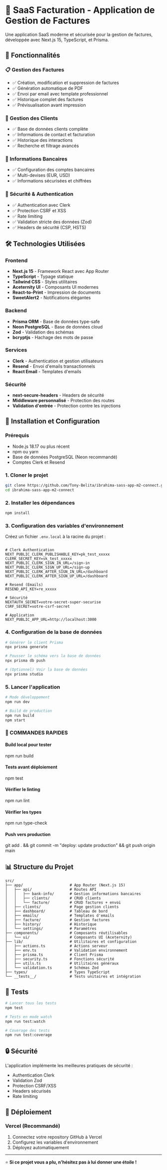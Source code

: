 # 🧾 SaaS Facturation - Application de Gestion de Factures

Une application SaaS moderne et sécurisée pour la gestion de factures, développée avec Next.js 15, TypeScript, et Prisma.

## 🌟 **Fonctionnalités**

### 📋 **Gestion des Factures**
- ✅ Création, modification et suppression de factures
- ✅ Génération automatique de PDF
- ✅ Envoi par email avec template professionnel
- ✅ Historique complet des factures
- ✅ Prévisualisation avant impression

### 👥 **Gestion des Clients**
- ✅ Base de données clients complète
- ✅ Informations de contact et facturation
- ✅ Historique des interactions
- ✅ Recherche et filtrage avancés

### 🏦 **Informations Bancaires**
- ✅ Configuration des comptes bancaires
- ✅ Multi-devises (EUR, USD)
- ✅ Informations sécurisées et chiffrées

### 🔐 **Sécurité & Authentication**
- ✅ Authentication avec Clerk
- ✅ Protection CSRF et XSS
- ✅ Rate limiting
- ✅ Validation stricte des données (Zod)
- ✅ Headers de sécurité (CSP, HSTS)

## 🛠 **Technologies Utilisées**

### **Frontend**
- **Next.js 15** - Framework React avec App Router
- **TypeScript** - Typage statique
- **Tailwind CSS** - Styles utilitaires
- **Aceternity UI** - Composants UI modernes
- **React-to-Print** - Impression de documents
- **SweetAlert2** - Notifications élégantes

### **Backend**
- **Prisma ORM** - Base de données type-safe
- **Neon PostgreSQL** - Base de données cloud
- **Zod** - Validation des schémas
- **bcryptjs** - Hachage des mots de passe

### **Services**
- **Clerk** - Authentication et gestion utilisateurs
- **Resend** - Envoi d'emails transactionnels
- **React Email** - Templates d'emails

### **Sécurité**
- **next-secure-headers** - Headers de sécurité
- **Middleware personnalisé** - Protection des routes
- **Validation d'entrée** - Protection contre les injections

## 🚀 **Installation et Configuration**

### **Prérequis**
- Node.js 18.17 ou plus récent
- npm ou yarn
- Base de données PostgreSQL (Neon recommandé)
- Comptes Clerk et Resend

### **1. Cloner le projet**
```bash
git clone https://github.com/Tony-Belita/ibrahima-sass-app-m2-connect.git
cd ibrahima-sass-app-m2-connect
```

### **2. Installer les dépendances**
```bash
npm install
```

### **3. Configuration des variables d'environnement**
Créez un fichier `.env.local` à la racine du projet :

```env

# Clerk Authentication
NEXT_PUBLIC_CLERK_PUBLISHABLE_KEY=pk_test_xxxxx
CLERK_SECRET_KEY=sk_test_xxxxx
NEXT_PUBLIC_CLERK_SIGN_IN_URL=/sign-in
NEXT_PUBLIC_CLERK_SIGN_UP_URL=/sign-up
NEXT_PUBLIC_CLERK_AFTER_SIGN_IN_URL=/dashboard
NEXT_PUBLIC_CLERK_AFTER_SIGN_UP_URL=/dashboard

# Resend (Emails)
RESEND_API_KEY=re_xxxxx

# Sécurité
NEXTAUTH_SECRET=votre-secret-super-securise
CSRF_SECRET=votre-csrf-secret

# Application
NEXT_PUBLIC_APP_URL=http://localhost:3000
```

### **4. Configuration de la base de données**
```bash
# Générer le client Prisma
npx prisma generate

# Pousser le schéma vers la base de données
npx prisma db push

# (Optionnel) Voir la base de données
npx prisma studio
```

### **5. Lancer l'application**

```bash
# Mode développement
npm run dev

# Build de production
npm run build
npm start
```

### 🚨 COMMANDES RAPIDES
#### Build local pour tester
npm run build

#### Tests avant déploiement
npm test

#### Vérifier le linting
npm run lint

#### Vérifier les types
npm run type-check

#### Push vers production
git add . && git commit -m "deploy: update production" && git push origin main

## 📊 **Structure du Projet**

```
src/
├── app/                     # App Router (Next.js 15)
│   ├── api/                 # Routes API
│   │   ├── bank-info/       # Gestion informations bancaires
│   │   ├── clients/         # CRUD clients
│   │   └── facture/         # CRUD factures + envoi
│   ├── clients/             # Page gestion clients
│   ├── dashboard/           # Tableau de bord
│   ├── emails/              # Templates d'emails
│   ├── facture/             # Gestion factures
│   ├── history/             # Historique
│   └── settings/            # Paramètres
├── components/              # Composants réutilisables
│   └── ui/                  # Composants UI (Aceternity)
├── lib/                     # Utilitaires et configuration
│   ├── actions.ts           # Actions serveur
│   ├── env.ts               # Validation environnement
│   ├── prisma.ts            # Client Prisma
│   ├── security.ts          # Fonctions sécurité
│   ├── utils.ts             # Utilitaires généraux
│   └── validation.ts        # Schémas Zod
├── types/                   # Types TypeScript
└── __tests__/               # Tests unitaires et intégration
```

## 🧪 **Tests**

```bash
# Lancer tous les tests
npm test

# Tests en mode watch
npm run test:watch

# Coverage des tests
npm run test:coverage
```

## 🔒 **Sécurité**

L'application implémente les meilleures pratiques de sécurité :
- Authentication Clerk
- Validation Zod
- Protection CSRF/XSS
- Headers sécurisés
- Rate limiting

## 🚀 **Déploiement**

### **Vercel (Recommandé)**
1. Connectez votre repository GitHub à Vercel
2. Configurez les variables d'environnement
3. Déployez automatiquement

---

⭐ **Si ce projet vous a plu, n'hésitez pas à lui donner une étoile !**
